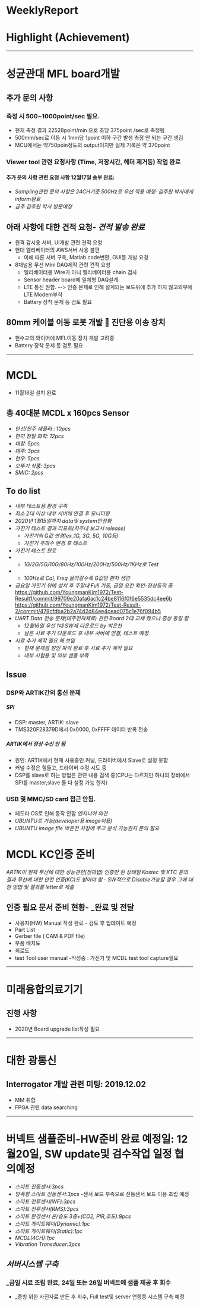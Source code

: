 # WeeklyReport

# Highlight (Achievement)
-----
# 성균관대 MFL board개발
## 추가 문의 사항
### 측정 시 500~1000point/sec 필요.
- 현재 측정 결과 22528point/min 으로 초당 375point /sec로 측정됨
- 500mm/sec로 이동 시 1mm당 1point 이하 구간 발생 측정 안 되는 구간 생김
- MCU에서는 약750poin정도의 output이지만 실제 기록은 약 370point
### Viewer tool 관련 요청사항 (Time, 저장시간, 헤더 제거등) 작업 완료
#### 추가 문의 사항 관련 요청 사항 12월17일 송부 완료: 
- _Sampling관련 문의 사항은 24CH기준 500Hz로 우선 적용 예정: 김주원 박사에게 inform완료_
- _금주 김주원 박사 방문예정_
## 아래 사항에 대한 견적 요청- _견적 발송 완료_
- 원격 감시용 서버, UI개발 관련 견적 요청
- 현대 엘리베이터의 AWS서버 사용 불편
  - 이에 따른 서버 구축, Matlab code변환, GUI등 개발 요청
- 8채널용 무선 Mini DAQ제작 관련 견적 요청
  - 엘리베이터용 Wire가 아니 엘리베이터용 chain 검사
  - Sensor header board에 일체형 DAQ설계.
  - LTE 통신 원함. --> 인증 문제로 인해 설계되는 보드위에 추가 하지 않고외부에 LTE Modem부착
  - Battery 장착 문제 등 검토 필요
## 80mm 케이블 이동 로봇 개발  진단용 이송 장치
- 현수교의 와이어에 MFL이동 장치 개발 고려중
- Battery 장착 문제 등 검토 필요
-----
# MCDL
- 11월18일 설치 완료
## 총 40대분 MCDL x 160pcs Sensor
- _안산/전주 쉐플러 : 10pcs_
- _한미 정밀 화학: 12pcs_
- _대창: 5pcs_
- _대주: 3pcs_
- _현우: 5pcs_
- _오뚜기 식품: 3pcs_
- _SMIC: 2pcs_
## To do list
- _내부 테스트용 환경 구축_
- _최소 2대 이상 내부 서버에 연결 후 모니터링_
- _2020년 1월15일까지 data및 system안정화_
- _가진기 테스트 결과 리포트(차주내 보고서 release)_
  - _가진기의 G값 변경(ex_1G, 3G, 5G, 10G등)_
  - _가진기 주파수 변경 후 테스트_
- _가진기 테스트 완료_
- - _1G/2G/5G/10G/80Hz/100Hz/200Hz/500Hz/1KHz로 Test_
- - _100Hz로 Cal, Freq 올라갈수록 G값당 편차 생김_
- _금요일 가진기 위에 설치 후 주말내 Full 가동, 금일 오전 확인-정상동작 중_
<https://github.com/YoungmanKim1972/Test-Result1/commit/99709e20afa6ac1c24be8116f0f6e5535dc4ee6b>
<https://github.com/YoungmanKim1972/Test-Result-2/commit/478cfdba2b2a74d2d84ee4cead075c1e76f094b5>
- _UART Data 전송 문제(대주전자재료) 관련 Board 2대 교체 했으나 증상 동일 함_
  - _12월16일 우선 1대 SW재 다운로드 by 박은천_
  - _남은 시료 추가 다운로드 후 내부 서버에 연결, 테스트 예정_
- _시료 추가 제작 필요 해 보임_
  - _현재 문제점 원인 파악 완료 후 시료 추가 제작 필요_
  - _내부 시험용 및 외부 샘플 부족_
## Issue
### DSP와 ARTIK간의 통신 문제
##### SPI
- DSP: master, ARTIK: slave
- TMS320F28379D에서 0x0000, 0xFFFF 데이터 반복 전송
##### ARTIK에서 정상 수신 안 됨
- 원인: ARTIK에서 현재 사용중인 커널, 드라이버에서 Slave로 설정 못함
- 커널 수정은 힘들고, 드라이버 수정 시도 중
- DSP를 slave로 하는 방법은 관련 내용 검색 중(CPU는 다르지만 하나의 장비에서 SPI를 master,slave 둘 다 설정 가능 한지)
### USB 및 MMC/SD card 접근 안됨.
- 페도라 OS로 인해 동작 안함 _엔지니어 의견_
- _UBUNTU로 가능(developer용 image이용)_
- _UBUNTU image file 박은천 차장에 주고 분석 가능한지 문의 필요_
# MCDL KC인증 준비
  _ARTIK이 현재 무선에 대한 성능관련(전파법) 인증만 된 상태임_
  _Kostec 및 KTC 문의 결과 무선에 대한 안전 인증(KC)도 받아야 함_
    - _SW적으로 Disable가능할 경우 그에 대한 방법 및 결과를 letter로 제출_
## 인증 필요 문서 준비 현황- _완료 및 전달
- 사용자(HW) Manual 작성 완료 - 검토 후 업데이트 예정
- Part List
- Gerber file ( CAM & PDF file)
- 부품 배치도
- 회로도
- test Tool user manual -작성중 : 가진기 및 MCDL test tool capture필요
-----
# 미래융합의료기기
## 진행 사항
- 2020년 Board upgrade list작성 필요
-----
# 대한 광통신
## Interrogator 개발 관련 미팅: 2019.12.02
- MM 취합 
- FPGA 관련 data searching
-----
# 버넥트 샘플준비-HW준비 완료 예정일: 12월20일, SW update및 검수작업 일정 협의예정
- _스마트 진동센서:3pcs_
- _방폭형 스마트 진동센서:3pcs_
    -센서 보드 부족으로 진동센서 보드 이용 조립 예정
- _스마트 전류센서(WF):3pcs_
- _스마트 전류센서(RMS):3pcs_
- _스마트 환경센서 온/습도 3종+(CO2, PIR,조도):9pcs_
- _스마트 게이트웨이(Dynamic):1pc_
- _스마트 게이트웨이(Static):1pc_
- _MCDL(4CH):1pc_
- _Vibration Transducer:3pcs_
## _서버시스템 구축_
### _금일 시료 조립 완료, 24일 또는 26일 버넥트에 샘플 제공 후 회수
- _증빙 위한 사진자료 만든 후 회수, Full test및 server 연동등 시스템 구축 예정 
